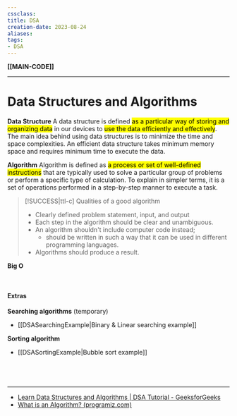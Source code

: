 ```yaml
---
cssclass:
title: DSA
creation-date: 2023-08-24
aliases:
tags:
- DSA
---
```

**[[MAIN-CODE]]**

---
# Data Structures and Algorithms
**Data Structure**
A data structure is defined <mark class="hltr-lightgreen">as a particular way of storing and organizing data</mark> in our devices to <mark class="hltr-lightgreen">use the data efficiently and effectively</mark>. The main idea behind using data structures is to minimize the time and space complexities. An efficient data structure takes minimum memory space and requires minimum time to execute the data.

**Algorithm**
Algorithm is defined as <mark class="hltr-lightgreen">a process or set of well-defined instructions</mark> that are typically used to solve a particular group of problems or perform a specific type of calculation. To explain in simpler terms, it is a set of operations performed in a step-by-step manner to execute a task.

>[!SUCCESS|ttl-c] Qualities of a good algorithm
>- Clearly defined problem statement, input, and output
>- Each step in the algorithm should be clear and unambiguous.
>- An algorithm shouldn't include computer code instead;
>	- should be written in such a way that it can be used in different programming languages.
>- Algorithms should produce a result.

**Big O**

<br>

#### Extras
**Searching algorithms** (temporary)
- [[DSASearchingExample|Binary & Linear searching example]]

**Sorting algorithm**
- [[DSASortingExample|Bubble sort example]]

<br>

# 
---
- [Learn Data Structures and Algorithms | DSA Tutorial - GeeksforGeeks](https://www.geeksforgeeks.org/learn-data-structures-and-algorithms-dsa-tutorial/)
- [What is an Algorithm? (programiz.com)](https://www.programiz.com/dsa/algorithm)